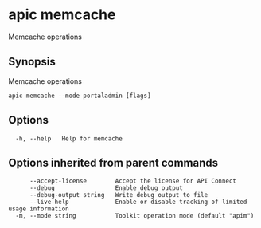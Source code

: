 # apic memcache

Memcache operations

## Synopsis

Memcache operations

```
apic memcache --mode portaladmin [flags]
```

## Options

```
  -h, --help   Help for memcache
```

## Options inherited from parent commands

```
      --accept-license        Accept the license for API Connect
      --debug                 Enable debug output
      --debug-output string   Write debug output to file
      --live-help             Enable or disable tracking of limited usage information
  -m, --mode string           Toolkit operation mode (default "apim")
```
